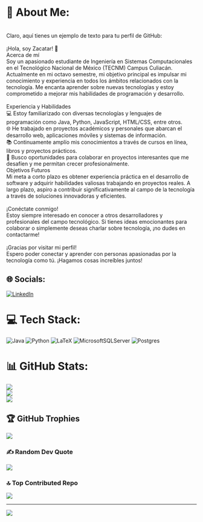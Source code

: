 # 💫 About Me:
<br>Claro, aquí tienes un ejemplo de texto para tu perfil de GitHub:<br><br>¡Hola, soy Zacatar! 👋<br>Acerca de mí<br>Soy un apasionado estudiante de Ingeniería en Sistemas Computacionales en el Tecnológico Nacional de México (TECNM) Campus Culiacán. Actualmente en mi octavo semestre, mi objetivo principal es impulsar mi conocimiento y experiencia en todos los ámbitos relacionados con la tecnología. Me encanta aprender sobre nuevas tecnologías y estoy comprometido a mejorar mis habilidades de programación y desarrollo.<br><br>Experiencia y Habilidades<br>💻 Estoy familiarizado con diversas tecnologías y lenguajes de programación como Java, Python, JavaScript, HTML/CSS, entre otros.<br>🌐 He trabajado en proyectos académicos y personales que abarcan el desarrollo web, aplicaciones móviles y sistemas de información.<br>📚 Continuamente amplío mis conocimientos a través de cursos en línea, libros y proyectos prácticos.<br>🚀 Busco oportunidades para colaborar en proyectos interesantes que me desafíen y me permitan crecer profesionalmente.<br>Objetivos Futuros<br>Mi meta a corto plazo es obtener experiencia práctica en el desarrollo de software y adquirir habilidades valiosas trabajando en proyectos reales. A largo plazo, aspiro a contribuir significativamente al campo de la tecnología a través de soluciones innovadoras y eficientes.<br><br>¡Conéctate conmigo!<br>Estoy siempre interesado en conocer a otros desarrolladores y profesionales del campo tecnológico. Si tienes ideas emocionantes para colaborar o simplemente deseas charlar sobre tecnología, ¡no dudes en contactarme!<br><br>¡Gracias por visitar mi perfil!<br>Espero poder conectar y aprender con personas apasionadas por la tecnología como tú. ¡Hagamos cosas increíbles juntos!


## 🌐 Socials:
[![LinkedIn](https://img.shields.io/badge/LinkedIn-%230077B5.svg?logo=linkedin&logoColor=white)](https://linkedin.com/in/https://www.linkedin.com/in/pablo-daniel-ponce-lopez-28a558285/) 

# 💻 Tech Stack:
![Java](https://img.shields.io/badge/java-%23ED8B00.svg?style=for-the-badge&logo=openjdk&logoColor=white) ![Python](https://img.shields.io/badge/python-3670A0?style=for-the-badge&logo=python&logoColor=ffdd54) ![LaTeX](https://img.shields.io/badge/latex-%23008080.svg?style=for-the-badge&logo=latex&logoColor=white) ![MicrosoftSQLServer](https://img.shields.io/badge/Microsoft%20SQL%20Server-CC2927?style=for-the-badge&logo=microsoft%20sql%20server&logoColor=white) ![Postgres](https://img.shields.io/badge/postgres-%23316192.svg?style=for-the-badge&logo=postgresql&logoColor=white)
# 📊 GitHub Stats:
![](https://github-readme-stats.vercel.app/api?username=Zacatar&theme=radical&hide_border=false&include_all_commits=false&count_private=false)<br/>
![](https://github-readme-streak-stats.herokuapp.com/?user=Zacatar&theme=radical&hide_border=false)<br/>
![](https://github-readme-stats.vercel.app/api/top-langs/?username=Zacatar&theme=radical&hide_border=false&include_all_commits=false&count_private=false&layout=compact)

## 🏆 GitHub Trophies
![](https://github-profile-trophy.vercel.app/?username=Zacatar&theme=radical&no-frame=false&no-bg=true&margin-w=4)

### ✍️ Random Dev Quote
![](https://quotes-github-readme.vercel.app/api?type=horizontal&theme=radical)

### 🔝 Top Contributed Repo
![](https://github-contributor-stats.vercel.app/api?username=Zacatar&limit=5&theme=monokai&combine_all_yearly_contributions=true)

---
[![](https://visitcount.itsvg.in/api?id=Zacatar&icon=2&color=0)](https://visitcount.itsvg.in)

<!-- Proudly created with GPRM ( https://gprm.itsvg.in ) -->
